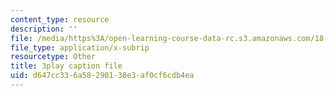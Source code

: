 ```yaml
---
content_type: resource
description: ''
file: /media/https%3A/open-learning-course-data-rc.s3.amazonaws.com/18-01sc-single-variable-calculus-fall-2010/d647cc336a58290138e3af0cf6cdb4ea_7K1sB05pE0A.srt
file_type: application/x-subrip
resourcetype: Other
title: 3play caption file
uid: d647cc33-6a58-2901-38e3-af0cf6cdb4ea
---
```

